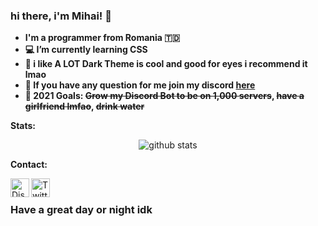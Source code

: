 ### hi there, i'm Mihai! 👋  

- **I'm a programmer from Romania 🇹🇩**
- **💻 I’m currently learning CSS**
- **🖤 i like A LOT Dark Theme is cool and good for eyes i recommend it lmao**
- **💬 If you have any question for me join my discord [here](https://discord.gg/VRADrBEjKC)**
- **📌 2021 Goals: ~~Grow my Discord Bot to be on 1,000 servers~~, ~~have a girlfriend lmfao~~, ~~drink water~~**

**Stats:  &nbsp;**

<p align="center">
<img align="center" src="https://github-readme-stats.vercel.app/api?username=kkMihai&show_icons=true&theme=radical&line_height=17" alt="github stats"/>


**Contact:  &nbsp;**

<a href="https://dsc.gg/talus">
<img align="left" alt="Discord Server" width="30px" src="https://cdn.jsdelivr.net/npm/simple-icons@v3/icons/discord.svg" />
</a>
<a href="https://twitter.com/MihaiCit">
<img align="left" alt="Twitter" width="30px" src="https://cdn.jsdelivr.net/npm/simple-icons@v3/icons/twitter.svg" />
</a>   



### Have a great day or night idk
